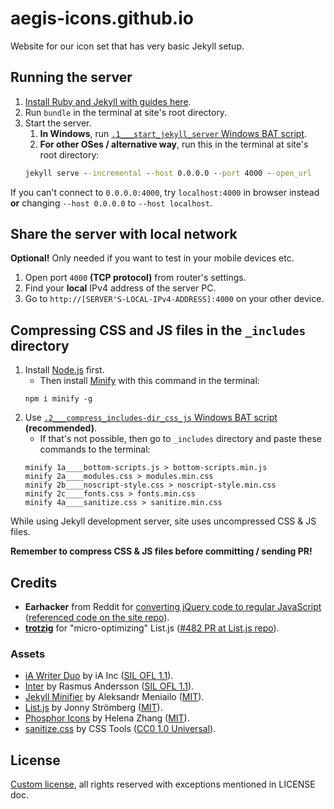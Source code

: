 # aegis-icons.github.io

Website for our icon set that has very basic Jekyll setup.

## Running the server

1. [Install Ruby and Jekyll with guides here](https://jekyllrb.com/docs/installation/#guides).
2. Run `bundle` in the terminal at site's root directory.
3. Start the server.
   1. **In Windows**, run [`.1___start_jekyll_server` Windows BAT script](https://github.com/aegis-icons/aegis-icons.github.io/blob/main/.1___start_jekyll_server.bat).
   2.  **For other OSes / alternative way**, run this in the terminal at site's root directory:
   ```cmd
   jekyll serve --incremental --host 0.0.0.0 --port 4000 --open_url
   ```
If you can't connect to `0.0.0.0:4000`, try `localhost:4000` in browser instead **or** changing `--host 0.0.0.0` to `--host localhost`.

## Share the server with local network

**Optional!** Only needed if you want to test in your mobile devices etc.

1. Open port `4000` **(TCP protocol)** from router's settings.
2. Find your **local** IPv4 address of the server PC.
3. Go to `http://[SERVER'S-LOCAL-IPv4-ADDRESS]:4000` on your other device.

## Compressing CSS and JS files in the `_includes` directory

1. Install [Node.js](https://nodejs.org/en/download/) first.
   - Then install [Minify](https://github.com/coderaiser/minify) with this command in the terminal:
   ```
   npm i minify -g
   ```
2. Use [`.2___compress_includes-dir_css_js` Windows BAT script](https://github.com/aegis-icons/aegis-icons.github.io/blob/main/.2___compress_includes-dir_css_js.bat) **(recommended)**.
   - If that's not possible, then go to `_includes` directory and paste these commands to the terminal:
   ```
   minify 1a____bottom-scripts.js > bottom-scripts.min.js
   minify 2a____modules.css > modules.min.css
   minify 2b____noscript-style.css > noscript-style.min.css
   minify 2c____fonts.css > fonts.min.css
   minify 4a____sanitize.css > sanitize.min.css
   ```
   
While using Jekyll development server, site uses uncompressed CSS & JS files.

**Remember to compress CSS & JS files before committing / sending PR!**

## Credits

- **Earhacker** from Reddit for [converting jQuery code to regular JavaScript](https://old.reddit.com/r/CodingHelp/comments/oz5cov/can_somebody_help_me_get_this_converted_from/h7y9cua/) ([referenced code on the site repo](https://github.com/aegis-icons/aegis-icons.github.io/blob/0fd7502a865f5ea7c94f6e77ff01d9da4c085e64/index.html#L210+L232)).
- **[trotzig](https://github.com/trotzig)** for "micro-optimizing" List.js ([#482 PR at List.js repo](https://github.com/javve/list.js/pull/482)).

### Assets

- [iA Writer Duo](https://github.com/iaolo/iA-Fonts/tree/master/iA%20Writer%20Duo) by iA Inc ([SIL OFL 1.1](https://github.com/iaolo/iA-Fonts/blob/master/iA%20Writer%20Duo/LICENSE.md)).
- [Inter](https://rsms.me/inter/) by Rasmus Andersson ([SIL OFL 1.1](https://github.com/rsms/inter/blob/master/LICENSE.txt)).
- [Jekyll Minifier](https://github.com/Mendeo/jekyll-minifier) by Aleksandr Meniailo ([MIT](https://github.com/Mendeo/jekyll-minifier/blob/main/LICENSE)).
- [List.js](https://listjs.com/) by Jonny Strömberg ([MIT](https://github.com/javve/list.js/blob/master/LICENSE)).
- [Phosphor Icons](https://phosphoricons.com/) by Helena Zhang ([MIT](https://github.com/phosphor-icons/phosphor-icons/blob/master/LICENSE)).
- [sanitize.css](https://github.com/csstools/sanitize.css) by CSS Tools ([CC0 1.0 Universal](https://github.com/csstools/sanitize.css/blob/main/LICENSE.md)).

## License

[Custom license](LICENSE.md), all rights reserved with exceptions mentioned in LICENSE doc.